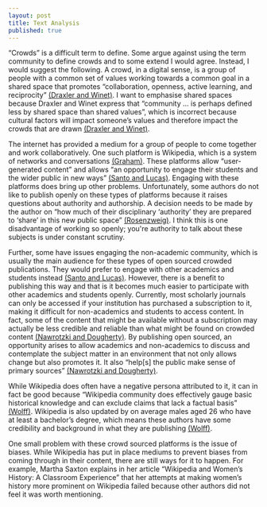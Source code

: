 ```yaml
---
layout: post
title: Text Analysis
published: true
---
```


“Crowds” is a difficult term to define. Some argue against using the term community to define crowds and to some extend I would agree. Instead, I would suggest the following. A crowd, in a digital sense, is a group of people with a common set of values working towards a common goal in a shared space that promotes “collaboration, openness, active learning, and reciprocity” [(Draxler and Winet)]( https://digitalpedagogy.mla.hcommons.org/keywords/community/). I want to emphasise shared spaces because Draxler and Winet express that “community … is perhaps defined less by shared space than shared values”, which is incorrect because cultural factors will impact someone’s values and therefore impact the crowds that are drawn [(Draxler and Winet)]( https://digitalpedagogy.mla.hcommons.org/keywords/community/).

The internet has provided a medium for a group of people to come together and work collaboratively. One such platform is Wikipedia, which is a system of networks and conversations [(Graham)]( https://quod.lib.umich.edu/d/dh/12230987.0001.001/1:5/--writing-history-in-the-digital-age?g=dculture;rgn=div1;view=fulltext;xc=1). These platforms allow “user-generated content” and allows “an opportunity to engage their students and the wider public in new ways” [(Santo and Lucas)]( http://www.jstor.org.proxy.library.carleton.ca/stable/pdf/20484454.pdf). Engaging with these platforms does bring up other problems. Unfortunately, some authors do not like to publish openly on these types of platforms because it raises questions about authority and authorship. A decision needs to be made by the author on “how much of their disciplinary ‘authority’ they are prepared to ‘share’ in this new public space” [(Rosenzweig)]( http://chnm.gmu.edu/essays-on-history-new-media/essays/?essayid=42). I think this is one disadvantage of working so openly; you're authority to talk about these subjects is under constant scrutiny.  

Further, some have issues engaging the non-academic community, which is usually the main audience for these types of open sourced crowded publications. They would prefer to engage with other academics and students instead [(Santo and Lucas)]( http://www.jstor.org.proxy.library.carleton.ca/stable/pdf/20484454.pdf). However, there is a benefit to publishing this way and that is it becomes much easier to participate with other academics and students openly. Currently, most scholarly journals can only be accessed if your institution has purchased a subscription to it, making it difficult for non-academics and students to access content. In fact, some of the content that might be available without a subscription may actually be less credible and reliable than what might be found on crowded content [(Nawrotzki and Dougherty)]( https://quod.lib.umich.edu/d/dh/12230987.0001.001/1:5/--writing-history-in-the-digital-age?g=dculture;rgn=div1;view=fulltext;xc=1). By publishing open sourced, an opportunity arises to allow academics and non-academics to discuss and contemplate the subject matter in an environment that not only allows change but also promotes it. It also “help[s] the public make sense of primary sources” [(Nawrotzki and Dougherty)]( https://quod.lib.umich.edu/d/dh/12230987.0001.001/1:5/--writing-history-in-the-digital-age?g=dculture;rgn=div1;view=fulltext;xc=1). 

While Wikipedia does often have a negative persona attributed to it, it can in fact be good because “Wikipedia community does effectively gauge basic historical knowledge and can exclude claims that lack a factual basis” [(Wolff)]( https://quod.lib.umich.edu/d/dh/12230987.0001.001/1:5/--writing-history-in-the-digital-age?g=dculture;rgn=div1;view=fulltext;xc=1). Wikipedia is also updated by on average males aged 26 who have at least a bachelor’s degree, which means these authors have some credibility and background in what they are publishing [(Wolff)]( https://quod.lib.umich.edu/d/dh/12230987.0001.001/1:5/--writing-history-in-the-digital-age?g=dculture;rgn=div1;view=fulltext;xc=1).

One small problem with these crowd sourced platforms is the issue of biases. While Wikipedia has put in place mediums to prevent biases from coming through in their content, there are still ways for it to happen. For example, Martha Saxton explains in her article “Wikipedia and Women’s History: A Classroom Experience” that her attempts at making women’s history more prominent on Wikipedia failed because other authors did not feel it was worth mentioning. 

